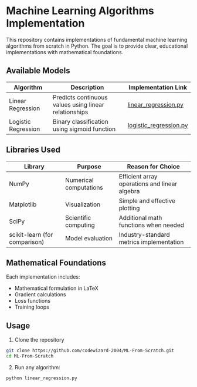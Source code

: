 # Machine Learning Algorithms Implementation

This repository contains implementations of fundamental machine learning algorithms from scratch in Python. The goal is to provide clear, educational implementations with mathematical foundations.

## Available Models

| Algorithm | Description | Implementation Link |
|-----------|------------|---------------------|
| Linear Regression | Predicts continuous values using linear relationships | [linear_regression.py](./linear_regression.py) |
| Logistic Regression | Binary classification using sigmoid function | [logistic_regression.py](./logistic_regression.py) |

## Libraries Used

| Library | Purpose | Reason for Choice |
|---------|---------|-------------------|
| NumPy | Numerical computations | Efficient array operations and linear algebra |
| Matplotlib | Visualization | Simple and effective plotting |
| SciPy | Scientific computing | Additional math functions when needed |
| scikit-learn (for comparison) | Model evaluation | Industry-standard metrics implementation |

## Mathematical Foundations

Each implementation includes:
- Mathematical formulation in LaTeX
- Gradient calculations
- Loss functions
- Training loops

## Usage

1. Clone the repository
```bash
git clone https://github.com/codewizard-2004/ML-From-Scratch.git
cd ML-From-Scratch
```
2. Run any algorithm:

``` bash
python linear_regression.py
```
